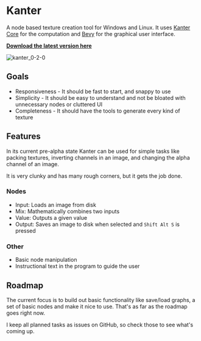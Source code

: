 # Kanter
A node based texture creation tool for Windows and Linux. It uses [Kanter Core](https://github.com/lukors/kanter_core) for the computation and [Bevy](https://github.com/bevyengine/bevy) for the graphical user interface.

[**Download the latest version here**](https://github.com/lukors/kanter/releases/latest)

![kanter_0-2-0](https://user-images.githubusercontent.com/1719884/117169645-908b1d80-adc9-11eb-9aee-6815c34d3f53.png)

## Goals
- Responsiveness - It should be fast to start, and snappy to use
- Simplicity - It should be easy to understand and not be bloated with unnecessary nodes or cluttered UI
- Completeness - It should have the tools to generate every kind of texture

## Features
In its current pre-alpha state Kanter can be used for simple tasks like packing textures, inverting channels in an image, and changing the alpha channel of an image.

It is very clunky and has many rough corners, but it gets the job done.

### Nodes
- Input: Loads an image from disk
- Mix: Mathematically combines two inputs
- Value: Outputs a given value
- Output: Saves an image to disk when selected and `Shift Alt S` is pressed

### Other
- Basic node manipulation
- Instructional text in the program to guide the user

## Roadmap
The current focus is to build out basic functionality like save/load graphs, a set of basic nodes and make it nice to use. That's as far as the roadmap goes right now.

I keep all planned tasks as issues on GitHub, so check those to see what's coming up.
